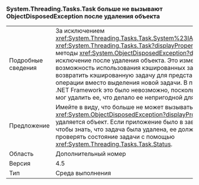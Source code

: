 ### <a name="systemthreadingtaskstask-no-longer-throw-objectdisposedexception-after-object-is-disposed"></a>System.Threading.Tasks.Task больше не вызывают ObjectDisposedException после удаления объекта

|   |   |
|---|---|
|Подробные сведения|За исключением <xref:System.Threading.Tasks.Task.System%23IAsyncResult%23AsyncWaitHandle>, <xref:System.Threading.Tasks.Task?displayProperty=name> больше не вызывают методы <xref:System.ObjectDisposedException?displayProperty=name> исключение после удаления объекта. Это изменение обеспечивает возможность использования кэшированных задач. Например, метод может возвратить кэшированную задачу для представления уже выполненной операции вместо выделения новой задачи. В предыдущих версиях платформы .NET Framework это было невозможно, поскольку любой потребитель задачи мог удалить ее, что делало ее непригодной для использования.|
|Предложение|Имейте в виду, что больше не может вызывать методы задач <xref:System.ObjectDisposedException?displayProperty=name> в случаях, когда удаляется объект. Если приложение было в зависимости от этого исключения, чтобы знать, что задача была удалена, ее должны быть обновлены до явно не проверять состояние задачи с помощью <xref:System.Threading.Tasks.Task.Status>.|
|Область|Дополнительный номер|
|Версия|4.5|
|Тип|Среда выполнения|


